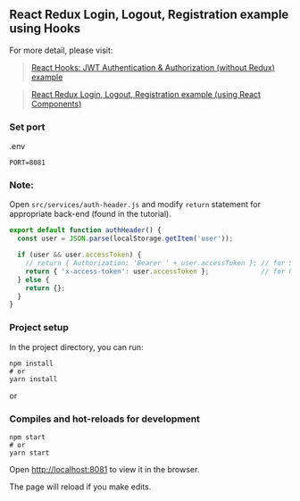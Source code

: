 ## React Redux Login, Logout, Registration example using Hooks

For more detail, please visit:
> [React Hooks: JWT Authentication & Authorization (without Redux) example](https://github.com/JS-IT/react-hooks-jwt-auth/)

> [React Redux Login, Logout, Registration example (using React Components)](https://github.com/JS-IT/react-redux-hooks-jwt-auth/)

### Set port
.env
```
PORT=8081
```

### Note:
Open `src/services/auth-header.js` and modify `return` statement for appropriate back-end (found in the tutorial).

```js
export default function authHeader() {
  const user = JSON.parse(localStorage.getItem('user'));

  if (user && user.accessToken) {
    // return { Authorization: 'Bearer ' + user.accessToken }; // for Spring Boot back-end
    return { 'x-access-token': user.accessToken };             // for Node.js Express back-end
  } else {
    return {};
  }
}
```

### Project setup

In the project directory, you can run:

```
npm install
# or
yarn install
```

or

### Compiles and hot-reloads for development

```
npm start
# or
yarn start
```

Open [http://localhost:8081](http://localhost:8081) to view it in the browser.

The page will reload if you make edits.
